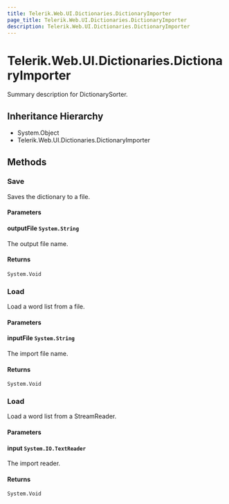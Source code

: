 ```yaml
---
title: Telerik.Web.UI.Dictionaries.DictionaryImporter
page_title: Telerik.Web.UI.Dictionaries.DictionaryImporter
description: Telerik.Web.UI.Dictionaries.DictionaryImporter
---
```


# Telerik.Web.UI.Dictionaries.DictionaryImporter

Summary description for DictionarySorter.

## Inheritance Hierarchy

* System.Object
* Telerik.Web.UI.Dictionaries.DictionaryImporter

## Methods

###  Save

Saves the dictionary to a file.

#### Parameters

#### outputFile `System.String`

The output file name.

#### Returns

`System.Void` 

###  Load

Load a word list from a file.

#### Parameters

#### inputFile `System.String`

The import file name.

#### Returns

`System.Void` 

###  Load

Load a word list from a StreamReader.

#### Parameters

#### input `System.IO.TextReader`

The import reader.

#### Returns

`System.Void` 

